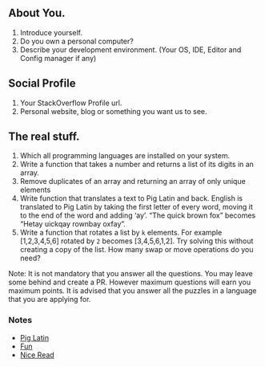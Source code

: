 ## About You.
1. Introduce yourself.
2. Do you own a personal computer?
3. Describe your development environment. (Your OS, IDE, Editor and Config manager if any)

## Social Profile
1. Your StackOverflow Profile url.
2. Personal website, blog or something you want us to see.

## The real stuff.
1. Which all programming languages are installed on your system.
2. Write a function that takes a number and returns a list of its digits in an array.
3. Remove duplicates of an array and returning an array of only unique elements
4. Write function that translates a text to Pig Latin and back. English is translated to Pig Latin by taking the first letter of every word, moving it to the end of the word and adding ‘ay’. “The quick brown fox” becomes “Hetay uickqay rownbay oxfay”.
5. Write a function that rotates a list by `k` elements. For example [1,2,3,4,5,6] rotated by `2` becomes [3,4,5,6,1,2]. Try solving this without creating a copy of the list. How many swap or move operations do you need?

Note: It is not mandatory that you answer all the questions. You may leave some behind and create a PR. However maximum questions will earn you maximum points. It is advised that you answer all the puzzles in a language that you are applying for.

### Notes

- [Pig Latin](https://en.wikipedia.org/wiki/Pig_Latin)
- [Fun](http://www.snowcrest.net/donnelly/piglatin.html)
- [Nice Read](https://medium.com/javascript-scene/10-interview-questions-every-javascript-developer-should-know-6fa6bdf5ad95)
